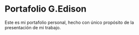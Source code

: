 # Portafolio G.Edison
Este es mi portafolio personal, hecho con único propósito de la presentación de mi trabajo. 
